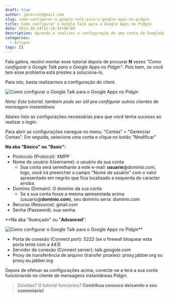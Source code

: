 ```yaml
---
draft: true
author: jpcercal@gmail.com
slug: como-configurar-o-google-talk-para-o-google-apps-no-pidgin
title: Como configurar o Google Talk para o Google Apps no Pidgin
date: 2013-10-24T12:10:43+00:00
description: Aprenda a realizar a configuração de uma conta do GoogleApps para utiliza-la com o GoogleTalk no cliente de mensagens instantâneas multi plataforma Pidgin.
categories:
  - Artigos
tags: []
---
```


Fala galera, resolvi montar esse tutorial depois de procurar **N** vezes _"Como configurar o Google Talk para o Google Apps no Pidgin"_. Pois bem, se você tem esse problema está prestes a soluciona-lo.

Para isto, basta realizarmos a configuração do client.

![Como configurar o Google Talk para o Google Apps no Pidgin](http://sistemas.cekurte.com/wp-content/uploads/2013/10/pidgin-basico-300x294.png "Como configurar o Google Talk para o Google Apps no Pidgin")

_Nota: Este tutorial, também pode ser útil pra configurar outros clientes de mensagem instantânea._

Abaixo listo as configurações necessárias para que você tenha sucesso ao realizar o login:

Para abrir as configurações navegue no menu: "Contas" > "Gerenciar Contas". Em seguida, selecione uma conta e clique no botão "Modificar"

**Na aba "Básico" ou **"Basic"**:**

* Protocolo (Protocol): XMPP
* Nome de usuário (Username): o usuário da sua conta
  * Sua conta será semelhante a este e-mail: **usuario**@dominio.com, logo, você irá preencher o campo "Nome de usuário" com o valor apresentado em negrito que fica localizado a esquerda do caracter arroba.
* Domínio (Domain): O domínio da sua conta
  * Se a sua conta fosse a mesma apresentada acima (usuario@**dominio.com**), seu domínio seria: dominio.com
* Recurso (Resource): gmail.com
* Senha (Password): sua-senha

**Na aba "Avançado" ou "**Advanced**":

![Como configurar o Google Talk para o Google Apps no Pidgin](http://sistemas.cekurte.com/wp-content/uploads/2013/10/pidgin-avancado-300x294.png "Como configurar o Google Talk para o Google Apps no Pidgin")**

* Porta de conexão (Connect port): 5222 (se o firewall bloquear esta porta tente com a 443)
* Servidor de conexão (Connect server): talk.googole.com
* Proxy de transferência de arquivo (transfer proxies): proxy.jabber.org ou proxy.eu.jabber.org

Depois de efetuar as configurações acima, conecte-se e terá a sua conta funcionando no cliente de mensagens instantâneas Pidgin.

> Dúvidas? O tutorial funcionou? **Contribua conosco deixando o seu comentário!**
